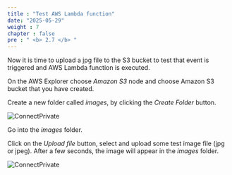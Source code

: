```yaml
---
title : "Test AWS Lambda function"
date: "2025-05-29"
weight : 7
chapter : false
pre : " <b> 2.7 </b> "
---
```



Now it is time to upload a jpg file to the S3 bucket to test that event is triggered and AWS Lambda function is executed.

On the AWS Explorer choose *Amazon S3* node and choose Amazon S3 bucket that you have created.

Create a new folder called *images*, by clicking the *Create Folder* button. 

![ConnectPrivate](/images/2-Severless-compute/2.21.png)

Go into the *images* folder.

Click on the *Upload file* button, select and upload some test image file (jpg or jpeg).
After a few seconds, the image will appear in the *images* folder.

![ConnectPrivate](/images/2-Severless-compute/2.22.png) 

